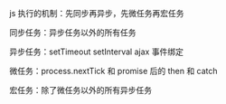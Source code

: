 js 执行的机制：先同步再异步，先微任务再宏任务

同步任务：异步任务以外的所有任务

异步任务：setTimeout setInterval ajax 事件绑定

微任务：process.nextTick 和 promise 后的 then 和 catch

宏任务：除了微任务以外的所有异步任务

